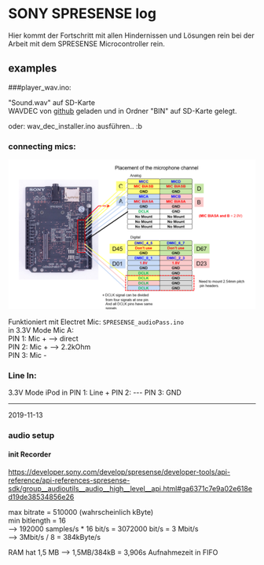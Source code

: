 # SONY SPRESENSE log
Hier kommt der Fortschritt mit allen Hindernissen und Lösungen rein bei der Arbeit mit dem SPRESENSE Microcontroller rein.

## examples

###player_wav.ino:

"Sound.wav" auf SD-Karte  
WAVDEC von [github](https://github.com/sonydevworld/spresense-arduino-compatible/tree/master/Arduino15/packages/SPRESENSE/hardware/spresense/1.0.0/libraries/Audio/examples/dsp_installer/wav_dec_installer) geladen und in Ordner "BIN" auf SD-Karte gelegt.

oder: wav_dec_installer.ino ausführen.. :b

### connecting mics:
![Connecting Mics to JP10](img/SPRESENSE_connectingMics.png)  

Funktioniert mit Electret Mic: `SPRESENSE_audioPass.ino`  
in 3.3V Mode
Mic A:  
PIN 1: Mic + --> direct  
PIN 2: Mic + --> 2.2kOhm  
PIN 3: Mic -  


### Line In:
3.3V Mode
iPod in
PIN 1: Line + 
PIN 2: ---
PIN 3: GND

---

2019-11-13  

### audio setup

#### init Recorder

https://developer.sony.com/develop/spresense/developer-tools/api-reference/api-references-spresense-sdk/group__audioutils__audio__high__level__api.html#ga6371c7e9a02e618ed19de38534856e26

max bitrate = 510000 (wahrscheinlich kByte)  
min bitlength = 16  
--> 192000 samples/s * 16 bit/s = 3072000 bit/s = 3 Mbit/s  
--> 3Mbit/s / 8 = 384kByte/s  

RAM hat 1,5 MB --> 1,5MB/384kB = 3,906s Aufnahmezeit in FIFO
